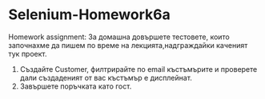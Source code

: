 # Selenium-Homework6a


Homework assignment:
За домашна довършете тестовете, които започнахме да пишем по време на лекцията,надграждайки каченият тук проект. 
1. Създайте Customer, филтрирайте по email къстъмърите и проверете дали създаденият от вас къстъмър е дисплейнат. 
2. Завършете поръчката като гост. 
